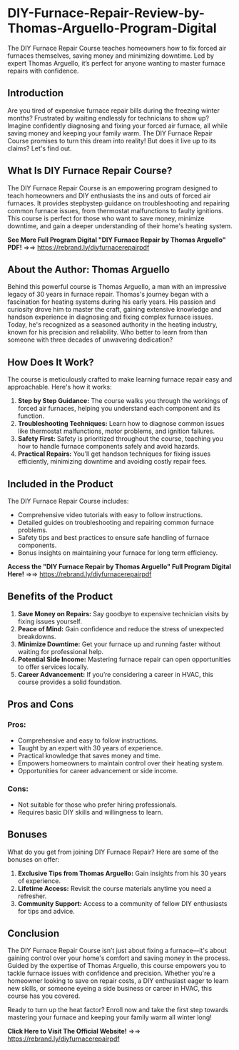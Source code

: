 # DIY-Furnace-Repair-Review-by-Thomas-Arguello-Program-Digital
The DIY Furnace Repair Course teaches homeowners how to fix forced air furnaces themselves, saving money and minimizing downtime. Led by expert Thomas Arguello, it’s perfect for anyone wanting to master furnace repairs with confidence.

## Introduction

Are you tired of expensive furnace repair bills during the freezing winter months? Frustrated by waiting endlessly for technicians to show up? Imagine confidently diagnosing and fixing your forced air furnace, all while saving money and keeping your family warm. The DIY Furnace Repair Course promises to turn this dream into reality! But does it live up to its claims? Let's find out.  

## What Is DIY Furnace Repair Course?

The DIY Furnace Repair Course is an empowering program designed to teach homeowners and DIY enthusiasts the ins and outs of forced air furnaces. It provides stepbystep guidance on troubleshooting and repairing common furnace issues, from thermostat malfunctions to faulty ignitions. This course is perfect for those who want to save money, minimize downtime, and gain a deeper understanding of their home's heating system.

**See More Full Program Digital "DIY Furnace Repair by Thomas Arguello" PDF!** =>=> https://rebrand.ly/diyfurnacerepairpdf

## About the Author: Thomas Arguello

Behind this powerful course is Thomas Arguello, a man with an impressive legacy of 30 years in furnace repair. Thomas's journey began with a fascination for heating systems during his early years. His passion and curiosity drove him to master the craft, gaining extensive knowledge and handson experience in diagnosing and fixing complex furnace issues. Today, he's recognized as a seasoned authority in the heating industry, known for his precision and reliability. Who better to learn from than someone with three decades of unwavering dedication?  

## How Does It Work?

The course is meticulously crafted to make learning furnace repair easy and approachable. Here's how it works:

1.  **Step by Step Guidance:** The course walks you through the workings of forced air furnaces, helping you understand each component and its function.  
2.  **Troubleshooting Techniques:** Learn how to diagnose common issues like thermostat malfunctions, motor problems, and ignition failures.  
3.  **Safety First:** Safety is prioritized throughout the course, teaching you how to handle furnace components safely and avoid hazards.  
4.  **Practical Repairs:** You’ll get handson techniques for fixing issues efficiently, minimizing downtime and avoiding costly repair fees.  

## Included in the Product

The DIY Furnace Repair Course includes:

-  Comprehensive video tutorials with easy to follow instructions.  
-  Detailed guides on troubleshooting and repairing common furnace problems.  
-  Safety tips and best practices to ensure safe handling of furnace components.  
-  Bonus insights on maintaining your furnace for long term efficiency.

**Access the "DIY Furnace Repair by Thomas Arguello" Full Program Digital Here!** =>=> https://rebrand.ly/diyfurnacerepairpdf

## Benefits of the Product

1.  **Save Money on Repairs:** Say goodbye to expensive technician visits by fixing issues yourself.  
2.  **Peace of Mind:** Gain confidence and reduce the stress of unexpected breakdowns.  
3.  **Minimize Downtime:** Get your furnace up and running faster without waiting for professional help.  
4.  **Potential Side Income:** Mastering furnace repair can open opportunities to offer services locally.  
5.  **Career Advancement:** If you’re considering a career in HVAC, this course provides a solid foundation.  

## Pros and Cons

### Pros:  
-  Comprehensive and easy to follow instructions.  
-  Taught by an expert with 30 years of experience.  
-  Practical knowledge that saves money and time.  
-  Empowers homeowners to maintain control over their heating system.  
-  Opportunities for career advancement or side income.  

### Cons:  
-  Not suitable for those who prefer hiring professionals.  
-  Requires basic DIY skills and willingness to learn.  

## Bonuses

What do you get from joining DIY Furnace Repair? Here are some of the bonuses on offer:

1.  **Exclusive Tips from Thomas Arguello:** Gain insights from his 30 years of experience.  
2.  **Lifetime Access:** Revisit the course materials anytime you need a refresher.  
3.  **Community Support:** Access to a community of fellow DIY enthusiasts for tips and advice.  

## Conclusion

The DIY Furnace Repair Course isn’t just about fixing a furnace—it's about gaining control over your home's comfort and saving money in the process. Guided by the expertise of Thomas Arguello, this course empowers you to tackle furnace issues with confidence and precision. Whether you're a homeowner looking to save on repair costs, a DIY enthusiast eager to learn new skills, or someone eyeing a side business or career in HVAC, this course has you covered.  

Ready to turn up the heat factor? Enroll now and take the first step towards mastering your furnace and keeping your family warm all winter long!

**Click Here to Visit The Official Website!** =>=> https://rebrand.ly/diyfurnacerepairpdf
